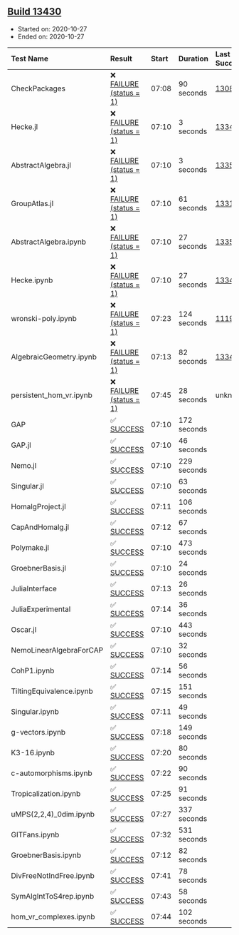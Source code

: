 ## [Build 13430](https://oscarci.mathematik.uni-kl.de/job/oscar/13430/)

* Started on: 2020-10-27
* Ended on: 2020-10-27

| Test Name    | Result | Start | Duration | Last Success | First Failure |
|:-------------|:-------|:------|:---------|:-------------|:--------------|
| CheckPackages | ❌ [FAILURE (status = 1)](https://oscarci.mathematik.uni-kl.de/job/oscar/13430/artifact/logs/build-13430/CheckPackages.log) | 07:08 | 90 seconds | [13085](https://oscarci.mathematik.uni-kl.de/job/oscar/13085/) | [13086](https://oscarci.mathematik.uni-kl.de/job/oscar/13086/) |
| Hecke.jl | ❌ [FAILURE (status = 1)](https://oscarci.mathematik.uni-kl.de/job/oscar/13430/artifact/logs/build-13430/Hecke.jl.log) | 07:10 | 3 seconds | [13341](https://oscarci.mathematik.uni-kl.de/job/oscar/13341/) | [13342](https://oscarci.mathematik.uni-kl.de/job/oscar/13342/) |
| AbstractAlgebra.jl | ❌ [FAILURE (status = 1)](https://oscarci.mathematik.uni-kl.de/job/oscar/13430/artifact/logs/build-13430/AbstractAlgebra.jl.log) | 07:10 | 3 seconds | [13355](https://oscarci.mathematik.uni-kl.de/job/oscar/13355/) | [13356](https://oscarci.mathematik.uni-kl.de/job/oscar/13356/) |
| GroupAtlas.jl | ❌ [FAILURE (status = 1)](https://oscarci.mathematik.uni-kl.de/job/oscar/13430/artifact/logs/build-13430/GroupAtlas.jl.log) | 07:10 | 61 seconds | [13311](https://oscarci.mathematik.uni-kl.de/job/oscar/13311/) | [13312](https://oscarci.mathematik.uni-kl.de/job/oscar/13312/) |
| AbstractAlgebra.ipynb | ❌ [FAILURE (status = 1)](https://oscarci.mathematik.uni-kl.de/job/oscar/13430/artifact/logs/build-13430/AbstractAlgebra.ipynb.log) | 07:10 | 27 seconds | [13355](https://oscarci.mathematik.uni-kl.de/job/oscar/13355/) | [13356](https://oscarci.mathematik.uni-kl.de/job/oscar/13356/) |
| Hecke.ipynb | ❌ [FAILURE (status = 1)](https://oscarci.mathematik.uni-kl.de/job/oscar/13430/artifact/logs/build-13430/Hecke.ipynb.log) | 07:10 | 27 seconds | [13341](https://oscarci.mathematik.uni-kl.de/job/oscar/13341/) | [13342](https://oscarci.mathematik.uni-kl.de/job/oscar/13342/) |
| wronski-poly.ipynb | ❌ [FAILURE (status = 1)](https://oscarci.mathematik.uni-kl.de/job/oscar/13430/artifact/logs/build-13430/wronski-poly.ipynb.log) | 07:23 | 124 seconds | [11192](https://oscarci.mathematik.uni-kl.de/job/oscar/11192/) | [11193](https://oscarci.mathematik.uni-kl.de/job/oscar/11193/) |
| AlgebraicGeometry.ipynb | ❌ [FAILURE (status = 1)](https://oscarci.mathematik.uni-kl.de/job/oscar/13430/artifact/logs/build-13430/AlgebraicGeometry.ipynb.log) | 07:13 | 82 seconds | [13341](https://oscarci.mathematik.uni-kl.de/job/oscar/13341/) | [13342](https://oscarci.mathematik.uni-kl.de/job/oscar/13342/) |
| persistent_hom_vr.ipynb | ❌ [FAILURE (status = 1)](https://oscarci.mathematik.uni-kl.de/job/oscar/13430/artifact/logs/build-13430/persistent_hom_vr.ipynb.log) | 07:45 | 28 seconds | unknown | unknown |
| GAP | ✅ [SUCCESS](https://oscarci.mathematik.uni-kl.de/job/oscar/13430/artifact/logs/build-13430/GAP.log) | 07:10 | 172 seconds |  |  |
| GAP.jl | ✅ [SUCCESS](https://oscarci.mathematik.uni-kl.de/job/oscar/13430/artifact/logs/build-13430/GAP.jl.log) | 07:10 | 46 seconds |  |  |
| Nemo.jl | ✅ [SUCCESS](https://oscarci.mathematik.uni-kl.de/job/oscar/13430/artifact/logs/build-13430/Nemo.jl.log) | 07:10 | 229 seconds |  |  |
| Singular.jl | ✅ [SUCCESS](https://oscarci.mathematik.uni-kl.de/job/oscar/13430/artifact/logs/build-13430/Singular.jl.log) | 07:10 | 63 seconds |  |  |
| HomalgProject.jl | ✅ [SUCCESS](https://oscarci.mathematik.uni-kl.de/job/oscar/13430/artifact/logs/build-13430/HomalgProject.jl.log) | 07:11 | 106 seconds |  |  |
| CapAndHomalg.jl | ✅ [SUCCESS](https://oscarci.mathematik.uni-kl.de/job/oscar/13430/artifact/logs/build-13430/CapAndHomalg.jl.log) | 07:12 | 67 seconds |  |  |
| Polymake.jl | ✅ [SUCCESS](https://oscarci.mathematik.uni-kl.de/job/oscar/13430/artifact/logs/build-13430/Polymake.jl.log) | 07:10 | 473 seconds |  |  |
| GroebnerBasis.jl | ✅ [SUCCESS](https://oscarci.mathematik.uni-kl.de/job/oscar/13430/artifact/logs/build-13430/GroebnerBasis.jl.log) | 07:10 | 24 seconds |  |  |
| JuliaInterface | ✅ [SUCCESS](https://oscarci.mathematik.uni-kl.de/job/oscar/13430/artifact/logs/build-13430/JuliaInterface.log) | 07:13 | 26 seconds |  |  |
| JuliaExperimental | ✅ [SUCCESS](https://oscarci.mathematik.uni-kl.de/job/oscar/13430/artifact/logs/build-13430/JuliaExperimental.log) | 07:14 | 36 seconds |  |  |
| Oscar.jl | ✅ [SUCCESS](https://oscarci.mathematik.uni-kl.de/job/oscar/13430/artifact/logs/build-13430/Oscar.jl.log) | 07:10 | 443 seconds |  |  |
| NemoLinearAlgebraForCAP | ✅ [SUCCESS](https://oscarci.mathematik.uni-kl.de/job/oscar/13430/artifact/logs/build-13430/NemoLinearAlgebraForCAP.log) | 07:10 | 32 seconds |  |  |
| CohP1.ipynb | ✅ [SUCCESS](https://oscarci.mathematik.uni-kl.de/job/oscar/13430/artifact/logs/build-13430/CohP1.ipynb.log) | 07:14 | 56 seconds |  |  |
| TiltingEquivalence.ipynb | ✅ [SUCCESS](https://oscarci.mathematik.uni-kl.de/job/oscar/13430/artifact/logs/build-13430/TiltingEquivalence.ipynb.log) | 07:15 | 151 seconds |  |  |
| Singular.ipynb | ✅ [SUCCESS](https://oscarci.mathematik.uni-kl.de/job/oscar/13430/artifact/logs/build-13430/Singular.ipynb.log) | 07:11 | 49 seconds |  |  |
| g-vectors.ipynb | ✅ [SUCCESS](https://oscarci.mathematik.uni-kl.de/job/oscar/13430/artifact/logs/build-13430/g-vectors.ipynb.log) | 07:18 | 149 seconds |  |  |
| K3-16.ipynb | ✅ [SUCCESS](https://oscarci.mathematik.uni-kl.de/job/oscar/13430/artifact/logs/build-13430/K3-16.ipynb.log) | 07:20 | 80 seconds |  |  |
| c-automorphisms.ipynb | ✅ [SUCCESS](https://oscarci.mathematik.uni-kl.de/job/oscar/13430/artifact/logs/build-13430/c-automorphisms.ipynb.log) | 07:22 | 90 seconds |  |  |
| Tropicalization.ipynb | ✅ [SUCCESS](https://oscarci.mathematik.uni-kl.de/job/oscar/13430/artifact/logs/build-13430/Tropicalization.ipynb.log) | 07:25 | 91 seconds |  |  |
| uMPS(2,2,4)_0dim.ipynb | ✅ [SUCCESS](https://oscarci.mathematik.uni-kl.de/job/oscar/13430/artifact/logs/build-13430/uMPS-2-2-4-_0dim.ipynb.log) | 07:27 | 337 seconds |  |  |
| GITFans.ipynb | ✅ [SUCCESS](https://oscarci.mathematik.uni-kl.de/job/oscar/13430/artifact/logs/build-13430/GITFans.ipynb.log) | 07:32 | 531 seconds |  |  |
| GroebnerBasis.ipynb | ✅ [SUCCESS](https://oscarci.mathematik.uni-kl.de/job/oscar/13430/artifact/logs/build-13430/GroebnerBasis.ipynb.log) | 07:12 | 82 seconds |  |  |
| DivFreeNotIndFree.ipynb | ✅ [SUCCESS](https://oscarci.mathematik.uni-kl.de/job/oscar/13430/artifact/logs/build-13430/DivFreeNotIndFree.ipynb.log) | 07:41 | 78 seconds |  |  |
| SymAlgIntToS4rep.ipynb | ✅ [SUCCESS](https://oscarci.mathematik.uni-kl.de/job/oscar/13430/artifact/logs/build-13430/SymAlgIntToS4rep.ipynb.log) | 07:43 | 58 seconds |  |  |
| hom_vr_complexes.ipynb | ✅ [SUCCESS](https://oscarci.mathematik.uni-kl.de/job/oscar/13430/artifact/logs/build-13430/hom_vr_complexes.ipynb.log) | 07:44 | 102 seconds |  |  |
